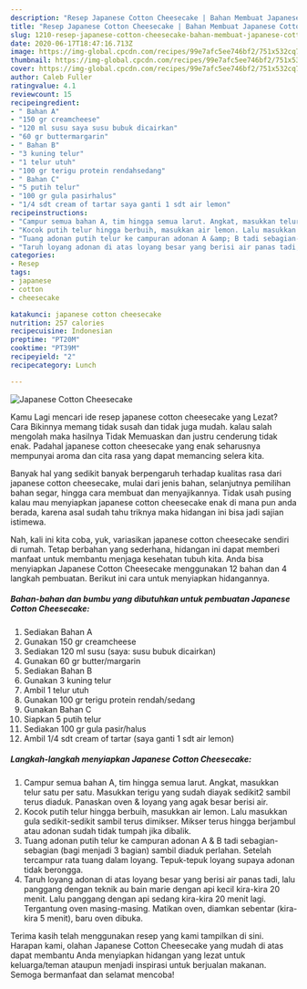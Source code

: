 ```yaml
---
description: "Resep Japanese Cotton Cheesecake | Bahan Membuat Japanese Cotton Cheesecake Yang Bikin Ngiler"
title: "Resep Japanese Cotton Cheesecake | Bahan Membuat Japanese Cotton Cheesecake Yang Bikin Ngiler"
slug: 1210-resep-japanese-cotton-cheesecake-bahan-membuat-japanese-cotton-cheesecake-yang-bikin-ngiler
date: 2020-06-17T18:47:16.713Z
image: https://img-global.cpcdn.com/recipes/99e7afc5ee746bf2/751x532cq70/japanese-cotton-cheesecake-foto-resep-utama.jpg
thumbnail: https://img-global.cpcdn.com/recipes/99e7afc5ee746bf2/751x532cq70/japanese-cotton-cheesecake-foto-resep-utama.jpg
cover: https://img-global.cpcdn.com/recipes/99e7afc5ee746bf2/751x532cq70/japanese-cotton-cheesecake-foto-resep-utama.jpg
author: Caleb Fuller
ratingvalue: 4.1
reviewcount: 15
recipeingredient:
- " Bahan A"
- "150 gr creamcheese"
- "120 ml susu saya susu bubuk dicairkan"
- "60 gr buttermargarin"
- " Bahan B"
- "3 kuning telur"
- "1 telur utuh"
- "100 gr terigu protein rendahsedang"
- " Bahan C"
- "5 putih telur"
- "100 gr gula pasirhalus"
- "1/4 sdt cream of tartar saya ganti 1 sdt air lemon"
recipeinstructions:
- "Campur semua bahan A, tim hingga semua larut. Angkat, masukkan telur satu per satu. Masukkan terigu yang sudah diayak sedikit2 sambil terus diaduk. Panaskan oven &amp; loyang yang agak besar berisi air."
- "Kocok putih telur hingga berbuih, masukkan air lemon. Lalu masukkan gula sedikit-sedikit sambil terus dimikser. Mikser terus hingga berjambul atau adonan sudah tidak tumpah jika dibalik."
- "Tuang adonan putih telur ke campuran adonan A &amp; B tadi sebagian-sebagian (bagi menjadi 3 bagian) sambil diaduk perlahan. Setelah tercampur rata tuang dalam loyang. Tepuk-tepuk loyang supaya adonan tidak berongga."
- "Taruh loyang adonan di atas loyang besar yang berisi air panas tadi, lalu panggang dengan teknik au bain marie dengan api kecil kira-kira 20 menit. Lalu panggang dengan api sedang kira-kira 20 menit lagi. Tergantung oven masing-masing. Matikan oven, diamkan sebentar (kira-kira 5 menit), baru oven dibuka."
categories:
- Resep
tags:
- japanese
- cotton
- cheesecake

katakunci: japanese cotton cheesecake 
nutrition: 257 calories
recipecuisine: Indonesian
preptime: "PT20M"
cooktime: "PT39M"
recipeyield: "2"
recipecategory: Lunch

---
```



![Japanese Cotton Cheesecake](https://img-global.cpcdn.com/recipes/99e7afc5ee746bf2/751x532cq70/japanese-cotton-cheesecake-foto-resep-utama.jpg)

Kamu Lagi mencari ide resep japanese cotton cheesecake yang Lezat? Cara Bikinnya memang tidak susah dan tidak juga mudah. kalau salah mengolah maka hasilnya Tidak Memuaskan dan justru cenderung tidak enak. Padahal japanese cotton cheesecake yang enak seharusnya mempunyai aroma dan cita rasa yang dapat memancing selera kita.

Banyak hal yang sedikit banyak berpengaruh terhadap kualitas rasa dari japanese cotton cheesecake, mulai dari jenis bahan, selanjutnya pemilihan bahan segar, hingga cara membuat dan menyajikannya. Tidak usah pusing kalau mau menyiapkan japanese cotton cheesecake enak di mana pun anda berada, karena asal sudah tahu triknya maka hidangan ini bisa jadi sajian istimewa.




Nah, kali ini kita coba, yuk, variasikan japanese cotton cheesecake sendiri di rumah. Tetap berbahan yang sederhana, hidangan ini dapat memberi manfaat untuk membantu menjaga kesehatan tubuh kita. Anda bisa menyiapkan Japanese Cotton Cheesecake menggunakan 12 bahan dan 4 langkah pembuatan. Berikut ini cara untuk menyiapkan hidangannya.

<!--inarticleads1-->

##### Bahan-bahan dan bumbu yang dibutuhkan untuk pembuatan Japanese Cotton Cheesecake:

1. Sediakan  Bahan A
1. Gunakan 150 gr creamcheese
1. Sediakan 120 ml susu (saya: susu bubuk dicairkan)
1. Gunakan 60 gr butter/margarin
1. Sediakan  Bahan B
1. Gunakan 3 kuning telur
1. Ambil 1 telur utuh
1. Gunakan 100 gr terigu protein rendah/sedang
1. Gunakan  Bahan C
1. Siapkan 5 putih telur
1. Sediakan 100 gr gula pasir/halus
1. Ambil 1/4 sdt cream of tartar (saya ganti 1 sdt air lemon)




<!--inarticleads2-->

##### Langkah-langkah menyiapkan Japanese Cotton Cheesecake:

1. Campur semua bahan A, tim hingga semua larut. Angkat, masukkan telur satu per satu. Masukkan terigu yang sudah diayak sedikit2 sambil terus diaduk. Panaskan oven &amp; loyang yang agak besar berisi air.
1. Kocok putih telur hingga berbuih, masukkan air lemon. Lalu masukkan gula sedikit-sedikit sambil terus dimikser. Mikser terus hingga berjambul atau adonan sudah tidak tumpah jika dibalik.
1. Tuang adonan putih telur ke campuran adonan A &amp; B tadi sebagian-sebagian (bagi menjadi 3 bagian) sambil diaduk perlahan. Setelah tercampur rata tuang dalam loyang. Tepuk-tepuk loyang supaya adonan tidak berongga.
1. Taruh loyang adonan di atas loyang besar yang berisi air panas tadi, lalu panggang dengan teknik au bain marie dengan api kecil kira-kira 20 menit. Lalu panggang dengan api sedang kira-kira 20 menit lagi. Tergantung oven masing-masing. Matikan oven, diamkan sebentar (kira-kira 5 menit), baru oven dibuka.




Terima kasih telah menggunakan resep yang kami tampilkan di sini. Harapan kami, olahan Japanese Cotton Cheesecake yang mudah di atas dapat membantu Anda menyiapkan hidangan yang lezat untuk keluarga/teman ataupun menjadi inspirasi untuk berjualan makanan. Semoga bermanfaat dan selamat mencoba!
